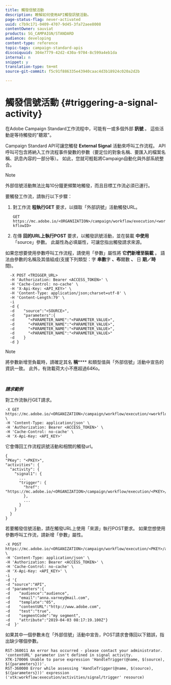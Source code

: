 ```yaml
---
title: 觸發信號活動
description: 瞭解如何使用API觸發訊號活動。
page-status-flag: never-activated
uuid: c7b9c171-0409-4707-9d45-3fa72aee8008
contentOwner: sauviat
products: SG_CAMPAIGN/STANDARD
audience: developing
content-type: reference
topic-tags: campaign-standard-apis
discoiquuid: 304e7779-42d2-430a-9704-8c599a4eb1da
internal: n
snippet: y
translation-type: tm+mt
source-git-commit: f5c91f886335e43940caac4d3b18924c020a2d2b

---
```



# 觸發信號活動 {#triggering-a-signal-activity}

在Adobe Campaign Standard工作流程中，可能有一或多個外部 **訊號** 。 這些活動是等待觸發的&quot;聽眾&quot;。

Campaign Standard API可讓您觸發 **External Signal** 活動來呼叫工作流程。 API呼叫可包含將納入工作流程事件變數的參數（要定位的對象名稱、要匯入的檔案名稱、訊息內容的一部分等）。 如此，您就可輕鬆將Campaign自動化與外部系統整合。

>[!NOTE]
>
>外部信號活動無法比每10分鐘更頻繁地觸發，而且目標工作流必須已運行。

要觸發工作流，請執行以下步驟：

1. 對工作流 **程執行GET** 要求，以擷取「外部訊號」活動觸發URL。

   `GET https://mc.adobe.io/<ORGANIZATION>/campaign/workflow/execution/<workflowID>`

1. 在傳 **回的URL上執行POST** 要求，以觸發訊號活動，並在裝載 **中使用** 「source」參數。 此屬性為必填屬性，可讓您指出觸發請求來源。

如果您想要使用參數呼叫工作流程，請使用「參數」屬性將 **它們新增至裝載** 。 語法由參數的名稱及其值組成(支援下列類型：字 **串數**&#x200B;字 **、布**&#x200B;爾數 **、** 日 **期／時**&#x200B;間)。

```
  -X POST <TRIGGER_URL>
  -H 'Authorization: Bearer <ACCESS_TOKEN>' \
  -H 'Cache-Control: no-cache' \
  -H 'X-Api-Key: <API_KEY>' \
  -H 'Content-Type: application/json;charset=utf-8' \
  -H 'Content-Length:79' \
  -i
  -d {
  -d    "source":"<SOURCE>",
  -d    "parameters":{
  -d      "<PARAMETER_NAME":"<PARAMETER_VALUE>",
  -d      "<PARAMETER_NAME":"<PARAMETER_VALUE>",
  -d      "<PARAMETER_NAME":"<PARAMETER_VALUE>",  
  -d      "<PARAMETER_NAME":"<PARAMETER_VALUE>"
  -d    }
  -d }
```

>[!NOTE]
>
>將參數新增至負載時，請確定其名 **稱****** 和類型值與「外部信號」活動中宣告的資訊一致。 此外，有效載荷大小不應超過64Ko。

<br/>

***請求範例***

對工作流執行GET請求。

```
-X GET https://mc.adobe.io/<ORGANIZATION>/campaign/workflow/execution/<workflowID> \
-H 'Content-Type: application/json' \
-H 'Authorization: Bearer <ACCESS_TOKEN>' \
-H 'Cache-Control: no-cache' \
-H 'X-Api-Key: <API_KEY>'
```

它會傳回工作流程訊號活動和相關的觸發url。

```
{
"PKey": "<PKEY>",
"activities": {
  "activity": {
    "signal1": {
      ...
      "trigger": {
        "href": "https://mc.adobe.io/<ORGANIZATION>/campaign/workflow/execution/<PKEY>/activities/activity/<PKEY>/trigger/"
        },
        ...
      }
    }
  }
}
```

若要觸發信號活動，請在觸發URL上使用「來源」執行POST要求。 如果您想使用參數呼叫工作流，請新增「參數」屬性。

```
-X POST https://mc.adobe.io/<ORGANIZATION>/campaign/workflow/execution/<PKEY>/activities/activity/<PKEY>/trigger \
-H 'Content-Type: application/json' \
-H 'Authorization: Bearer <ACCESS_TOKEN>' \
-H 'Cache-Control: no-cache' \
-H 'X-Api-Key: <API_KEY>' \
-i
-d '{
-d "source":"API",
-d "parameters":{
-d    "audience":"audience",
-d    "email":"anna.varney@mail.com",
-d    "template":"05",
-d    "contentURL":"http://www.adobe.com",
-d    "test":"true",
-d    "segmentCode":"my segment",
-d    "attribute":"2019-04-03 08:17:19.100Z"}
-d  }'
```

<!-- + réponse -->

如果其中一個參數未在「外部信號」活動中宣告，POST請求會傳回以下錯誤，指出缺少哪個參數。

```
RST-360011 An error has occurred - please contact your administrator.
'contentURL' parameter isn't defined in signal activity.
XTK-170006 Unable to parse expression 'HandleTrigger(@name, $(source), $({parameters}))'.
RST-360000 Error while assessing 'HandleTrigger(@name, $(source), $({parameters}))' expression ('xtk:workflow:execution/activities/signal/trigger' resource)
```
